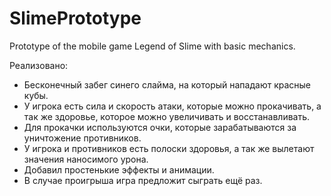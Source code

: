 # SlimePrototype
Prototype of the mobile game Legend of Slime with basic mechanics.

Реализовано:
- Бесконечный забег синего слайма, на который нападают красные кубы.
- У игрока есть сила и скорость атаки, которые можно прокачивать, а так же здоровье, которое можно увеличивать и восстанавливать.
- Для прокачки используются очки, которые зарабатываются за уничтожение противников.
- У игрока и противников есть полоски здоровья, а так же вылетают значения наносимого урона.
- Добавил простенькие эффекты и анимации.
- В случае проигрыша игра предложит сыграть ещё раз.